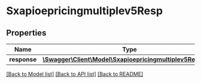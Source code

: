 # Sxapioepricingmultiplev5Resp

## Properties
Name | Type | Description | Notes
------------ | ------------- | ------------- | -------------
**response** | [**\Swagger\Client\Model\Sxapioepricingmultiplev5Response**](Sxapioepricingmultiplev5Response.md) |  | [optional] 

[[Back to Model list]](../README.md#documentation-for-models) [[Back to API list]](../README.md#documentation-for-api-endpoints) [[Back to README]](../README.md)


